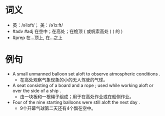 # 词义
- 英：/əˈlɒft/； 美：/əˈlɔːft/
- #adv #adj 在空中；在高处；在桅顶 ( 或帆索高处 ) ( 的 ) 
- #prep 在…顶上, 在…之上
# 例句
- A small unmanned balloon set aloft to observe atmospheric conditions .
	- 在高处观察气象现象的小的无人驾驶的气球。
- A seat consisting of a board and a rope ; used while working aloft or over the side of a ship .
	- 由一块板和一根绳子组成；用于在高处作业或在船侧作业。
- Four of the nine starting balloons were still aloft the next day .
	- 9个开幕气球第二天还有4个飘在空中。
